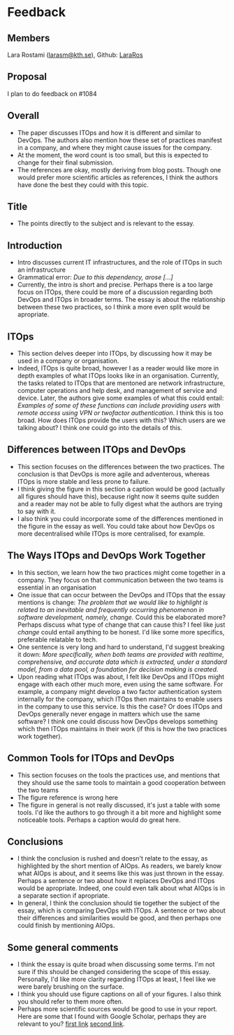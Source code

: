 # Feedback #

## Members ##
Lara Rostami (larasm@kth.se), Github: [LaraRos](https://github.com/LaraRos)
## Proposal ##
I plan to do feedback on #1084
## Overall
* The paper discusses ITOps and how it is different and similar to DevOps. The authors also mention how these set of practices manifest in a company, and where they might cause issues for the company.
* At the moment, the word count is too small, but this is expected to change for their final submission. 
* The references are okay, mostly deriving from blog posts. Though one would prefer more scientific articles as references, I think the authors have done the best they could with this topic.
## Title
* The points directly to the subject and is relevant to the essay.
## Introduction
* Intro discusses current IT infrastructures, and the role of ITOps in such an infrastructure
* Grammatical error: _Due to this dependency, arose [...]_
* Currently, the intro is short and precise. Perhaps there is a too large focus on ITOps, there could be more of a discussion regarding both DevOps and ITOps in broader terms. The essay is about the relationship between these two practices, so I think a more even split would be apropriate.

## ITOps
* This section delves deeper into ITOps, by discussing how it may be used in a company or organisation.
* Indeed, ITOps is quite broad, however I as a reader would like more in depth examples of what ITOps looks like in an organisation. Currently, the tasks related to ITOps that are mentoned are network infrastructure, computer operations and help desk, and management of service and device. Later, the authors give some examples of what this could entail: _Examples of some of these functions can include providing users with remote access using VPN or two­factor authentication_. I think this is too broad. How does ITOps provide the users with this? Which users are we talking about? I think one could go into the details of this.

## Differences between ITOps and DevOps
* This section focuses on the differences between the two practices. The conclusion is that DevOps is more agile and adventerous, whereas ITOps is more stable and less prone to failure. 
* I think giving the figure in this section a caption would be good (actually all figures should have this), because right now it seems quite sudden and a reader may not be able to fully digest what the authors are trying to say with it.
* I also think you could incorporate some of the differences mentioned in the figure in the essay as well. You could take about how DevOps os more decentralised while ITOps is more centralised, for example.

## The Ways ITOps and DevOps Work Together
* In this section, we learn how the two practices might come together in a company. They focus on that communication between the two teams is essential in an organisation
* One issue that can occur between the DevOps and ITOps that the essay mentions is change: _The problem that we would like to highlight is related to an inevitable and frequently occurring phenomenon in software development, namely, change._ Could this be elaborated more? Perhaps discuss what type of change that can cause this? I feel like just _change_ could entail anything to be honest. I'd like some more specifics, preferable relatable to tech.
* One sentence is very long and hard to understand, I'd suggest breaking it down: _More specifically, when both teams are provided with real­time, comprehensive, and accurate data which is extracted, under a standard model, from a data pool, a foundation for decision making is created._
* Upon reading what ITOps was about, I felt like DevOps and ITOps might engage with each other much more, even using the same software. For example, a company might develop a two factor authentication system internally for the company, which ITOps then maintains to enable users in the company to use this service. Is this the case? Or does ITOps and DevOps generally never engage in matters which use the same software? I think one could discuss how DevOps develops something which then ITOps maintains in their work (if this is how the two practices work together).

## Common Tools for ITOps and DevOps
* This section focuses on the tools the practices use, and mentions that they should use the same tools to maintain a good cooperation between the two teams
* The figure reference is wrong here
* The figure in general is not really discussed, it's just a table with some tools. I'd like the authors to go through it a bit more and highlight some noticeable tools. Perhaps a caption would do great here.

## Conclusions
* I think the conclusion is rushed and doesn't relate to the essay, as highlighted by the short mention of AIOps. As readers, we barely know what AIOps is about, and it seems like this was just thrown in the essay. Perhaps a sentence or two about how it replaces DevOps and ITOps would be apropriate. Indeed, one could even talk about what AIOps is in a separate section if apropriate.
* In general, I think the conclusion should tie together the subject of the essay, which is comparing DevOps with ITOps. A sentence or two about their differences and similarities would be good, and then perhaps one could finish by mentioning AIOps.

## Some general comments
* I think the essay is quite broad when discussing some terms. I'm not sure if this should be changed considering the scope of this essay. Personally, I'd like more clarity regarding ITOps at least, I feel like we were barely brushing on the surface.
* I think you should use figure captions on all of your figures. I also think you should refer to them more often.
* Perhaps more scientific sources would be good to use in your report. Here are some that I found with Google Scholar, perhaps they are relevant to you? [first link](https://link.springer.com/chapter/10.1007/978-3-030-64849-7_28) [second link](https://www.sciencedirect.com/science/article/abs/pii/S0098135498001069).

